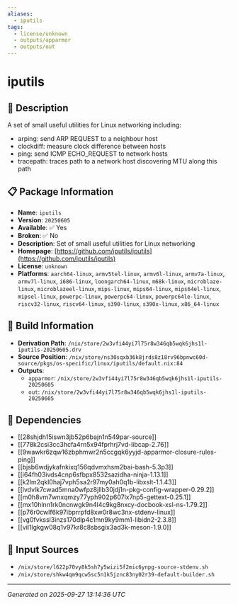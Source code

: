```yaml
---
aliases:
  - iputils
tags:
  - license/unknown
  - outputs/apparmor
  - outputs/out
---
```


# iputils

## 📝 Description

A set of small useful utilities for Linux networking including:

- arping: send ARP REQUEST to a neighbour host
- clockdiff: measure clock difference between hosts
- ping: send ICMP ECHO_REQUEST to network hosts
- tracepath: traces path to a network host discovering MTU along this path


## 📋 Package Information

- **Name**: `iputils`
- **Version**: `20250605`
- **Available**: ✅ Yes
- **Broken**: ✅ No
- **Description**: Set of small useful utilities for Linux networking
- **Homepage**: [https://github.com/iputils/iputils](https://github.com/iputils/iputils)
- **License**: `unknown`
- **Platforms**: `aarch64-linux`, `armv5tel-linux`, `armv6l-linux`, `armv7a-linux`, `armv7l-linux`, `i686-linux`, `loongarch64-linux`, `m68k-linux`, `microblaze-linux`, `microblazeel-linux`, `mips-linux`, `mips64-linux`, `mips64el-linux`, `mipsel-linux`, `powerpc-linux`, `powerpc64-linux`, `powerpc64le-linux`, `riscv32-linux`, `riscv64-linux`, `s390-linux`, `s390x-linux`, `x86_64-linux`

## 🔧 Build Information

- **Derivation Path**: `/nix/store/2w3vfi44yi7l75r8w346qb5wqk6jhs1l-iputils-20250605.drv`
- **Source Position**: `/nix/store/ns30sqxb36k8jrds8z18rv96bpnwc60d-source/pkgs/os-specific/linux/iputils/default.nix:84`
- **Outputs**:
  - `apparmor`:  `/nix/store/2w3vfi44yi7l75r8w346qb5wqk6jhs1l-iputils-20250605`
  - `out`:  `/nix/store/2w3vfi44yi7l75r8w346qb5wqk6jhs1l-iputils-20250605`

## 🔗 Dependencies

- [[28shjdh15iswn3jb52p6bajn1n549par-source]]
- [[778k2csi3cc3hcfa4rn5x94fprhrj7vd-libcap-2.76]]
- [[9wawkr6zqw16zbphmwr2n5ccgqk6yyjd-apparmor-closure-rules-ping]]
- [[bjsb6wdjykafnkixq156qdvmxhsm2bai-bash-5.3p3]]
- [[i64fh03ivds4cnp6sfbpx8532sazidha-ninja-1.13.1]]
- [[k2lm2qkl0haj7vph5sa2r97my0ah0q1b-libxslt-1.1.43]]
- [[lvdvlk7cwad5mna0wfpz8jllb30jdj1n-pkg-config-wrapper-0.29.2]]
- [[m0h8vm7wnxqmzy77yph902p607lx7np5-gettext-0.25.1]]
- [[mx10hlnn1rk0ncnwgk9n4l4c9kg8nxcy-docbook-xsl-ns-1.79.2]]
- [[p76r0cwlf6k97ibprrpfd8xw0r8wc3nx-stdenv-linux]]
- [[vg0fvkssl3inzs170dlp4c1mn9ky9mm1-libidn2-2.3.8]]
- [[vil1lgkgw08q1v97kr8c8sbsgix3ad3k-meson-1.9.0]]

## 📁 Input Sources

- `/nix/store/l622p70vy8k5sh7y5wizi5f2mic6ynpg-source-stdenv.sh`
- `/nix/store/shkw4qm9qcw5sc5n1k5jznc83ny02r39-default-builder.sh`

---
*Generated on 2025-09-27 13:14:36 UTC*
